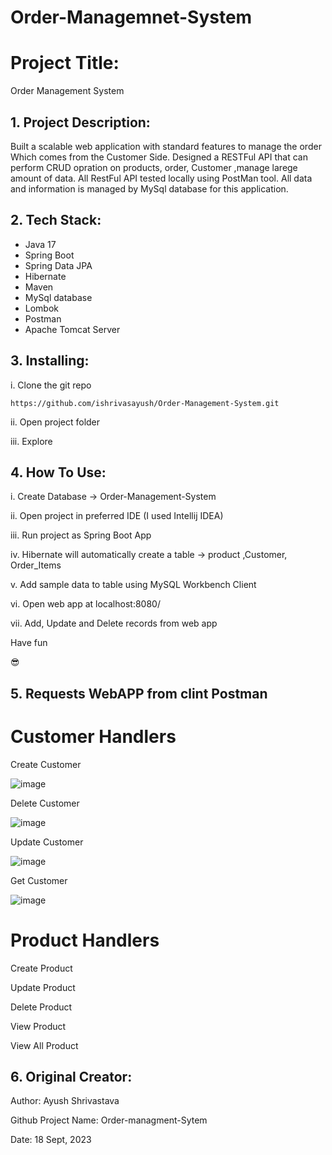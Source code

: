 # Order-Managemnet-System

# Project Title:

Order Management System 

## 1. Project Description:
Built a scalable web application with standard features to manage the order Which comes from the Customer Side. Designed a RESTFul API that can perform CRUD opration on products, order, Customer
,manage larege amount of data. 
All RestFul API tested locally using PostMan tool. 
All data and information is managed by MySql database for this application.

## 2. Tech Stack:

- Java 17
- Spring Boot
- Spring Data JPA
- Hibernate
- Maven 
- MySql database
- Lombok
- Postman
- Apache Tomcat Server



## 3. Installing:

i. Clone the git repo

```
https://github.com/ishrivasayush/Order-Management-System.git
```

ii. Open project folder

iii. Explore



## 4. How To Use:

i. Create Database -> Order-Management-System

ii. Open project in preferred IDE (I used Intellij IDEA) 

iii. Run project as Spring Boot App

iv. Hibernate will automatically create a table -> product ,Customer, Order_Items

v. Add sample data to table using MySQL Workbench Client

vi. Open web app at localhost:8080/

vii. Add, Update and Delete records from web app 

Have fun

😎 


## 5. Requests WebAPP from clint Postman

# Customer Handlers

Create Customer

![image](https://github.com/ishrivasayush/Order-Management-System/assets/103355440/a653de16-b0b6-4275-bdd7-a7641ab4d48f)

Delete Customer

![image](https://github.com/ishrivasayush/Order-Management-System/assets/103355440/5fc702aa-f5a7-4137-9556-5356ca8a35e6)

Update Customer

![image](https://github.com/ishrivasayush/Order-Management-System/assets/103355440/e9c7efaa-ecfe-45af-8a83-51ae273e3f4a)

Get Customer

![image](https://github.com/ishrivasayush/Order-Management-System/assets/103355440/33898493-3ede-4b1a-80f5-c30419f810aa)

# Product Handlers

Create Product



Update Product


Delete Product


View Product


View All Product



## 6. Original Creator:

Author: Ayush Shrivastava
 
Github Project Name: Order-managment-Sytem


Date: 18 Sept, 2023

